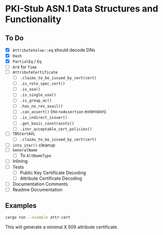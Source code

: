 # PKI-Stub ASN.1 Data Structures and Functionality

## To Do

- [x] `AttributeValue::eq` should decode DNs
- [x] `Hash`
- [x] `PartialEq` / `Eq`
- [ ] `Ord` for `Time`
- [ ] `AttributeCertificate`
  - [ ] `.claims_to_be_issued_by_cert(cert)`
  - [ ] `.is_role_spec_cert()`
  - [ ] `.is_soa()`
  - [ ] `.is_single_use()`
  - [ ] `.is_group_ac()`
  - [ ] `.has_no_rev_avail()`
  - [ ] `.can_assert()` (no `noAssertion` extension)
  - [ ] `.is_indirect_issuer()`
  - [ ] `.get_basic_constraints()`
  - [ ] `.iter_acceptable_cert_policies()`
- [ ] `TBSCertAVL`
  - [ ] `.claims_to_be_issued_by_cert(cert)`
- [ ] `into_iter()` cleanup
- [ ] `GeneralName`
  - [ ] To `AltNameType`
- [ ] Inlining
- [ ] Tests
  - [ ] Public Key Certificate Decoding
  - [ ] Attribute Certificate Decoding
- [ ] Documentation Comments
- [ ] Readme Documentation

## Examples

```bash
cargo run --example attr-cert
```

This will generate a minimal X.509 attribute certificate.
